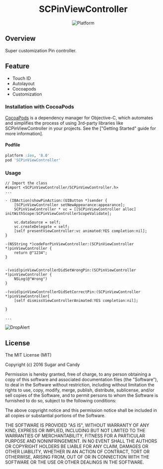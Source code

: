 <h1 align="center"> SCPinViewController </h1>

<p align="center">
<img src="https://img.shields.io/cocoapods/p/DeepLinkSDK.svg?style=flat" alt="Platform" /></a>
</p>

Overview
-------------
Super customization Pin controller.

Feature
-------------
- Touch ID
- Autolayout
- Cocoapods
- Customization

### Installation with CocoaPods

[CocoaPods](http://cocoapods.org) is a dependency manager for Objective-C, which automates and simplifies the process of using 3rd-party libraries like SCPinViewController in your projects. See the ["Getting Started" guide for more information].


#### Podfile

```ruby
platform :ios, '8.0'
pod 'SCPinViewController'

```


### Usage

```
// Import the class
#import <SCPinViewController/SCPinViewController.h>
...

- (IBAction)showPinAction:(UIButton *)sender {
    [SCPinViewController setNewAppearance:appearance];
    SCPinViewController * vc = [[SCPinViewController alloc] initWithScope:SCPinViewControllerScopeValidate];

    vc.dataSource = self;
    vc.createDelegate = self;
    [self presentViewController:vc animated:YES completion:nil];
}

-(NSString *)codeForPinViewController:(SCPinViewController *)pinViewController {
    return @"1234";
}


-(void)pinViewControllerDidSetWrongPin:(SCPinViewController *)pinViewController {
	NSLog(@"Wrong")
}

-(void)pinViewControllerDidSetСorrectPin:(SCPinViewController *)pinViewController{
    [self dismissViewControllerAnimated:YES completion:nil];

}

...

```

![DropAlert](https://github.com/SugarAndCandy/SCPinViewController/blob/master/Screen.png)


License
-------------------------------------------------------
The MIT License (MIT)

Copyright (c) 2016 Sugar and Candy

Permission is hereby granted, free of charge, to any person obtaining a copy
of this software and associated documentation files (the "Software"), to deal
in the Software without restriction, including without limitation the rights
to use, copy, modify, merge, publish, distribute, sublicense, and/or sell
copies of the Software, and to permit persons to whom the Software is
furnished to do so, subject to the following conditions:

The above copyright notice and this permission notice shall be included in all
copies or substantial portions of the Software.

THE SOFTWARE IS PROVIDED "AS IS", WITHOUT WARRANTY OF ANY KIND, EXPRESS OR
IMPLIED, INCLUDING BUT NOT LIMITED TO THE WARRANTIES OF MERCHANTABILITY,
FITNESS FOR A PARTICULAR PURPOSE AND NONINFRINGEMENT. IN NO EVENT SHALL THE
AUTHORS OR COPYRIGHT HOLDERS BE LIABLE FOR ANY CLAIM, DAMAGES OR OTHER
LIABILITY, WHETHER IN AN ACTION OF CONTRACT, TORT OR OTHERWISE, ARISING FROM,
OUT OF OR IN CONNECTION WITH THE SOFTWARE OR THE USE OR OTHER DEALINGS IN THE
SOFTWARE.
